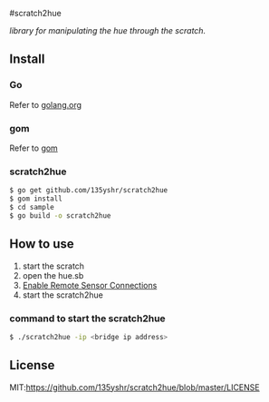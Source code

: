#scratch2hue

_library for manipulating the hue through the scratch._

## Install
### Go
Refer to [golang.org](http://golang.org/doc/install)

### gom
Refer to [gom](https://github.com/mattn/gom)

### scratch2hue
```bash
$ go get github.com/135yshr/scratch2hue
$ gom install
$ cd sample
$ go build -o scratch2hue
```

## How to use
1. start the scratch
1. open the hue.sb
1. [Enable Remote Sensor Connections](http://wiki.scratch.mit.edu/wiki/Remote_Sensor_Connections)
1. start the scratch2hue

### command to start the scratch2hue
```bash
$ ./scratch2hue -ip <bridge ip address>
```

## License
MIT:https://github.com/135yshr/scratch2hue/blob/master/LICENSE